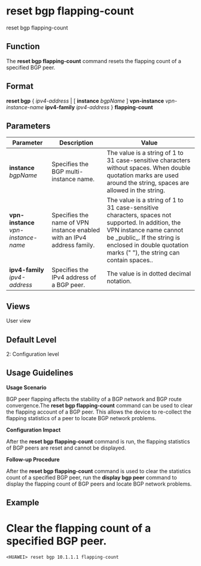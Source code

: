 reset bgp flapping-count
========================

reset bgp flapping-count

Function
--------



The **reset bgp flapping-count** command resets the flapping count of a specified BGP peer.




Format
------

**reset bgp** { *ipv4-address* | [ **instance** *bgpName* ] **vpn-instance** *vpn-instance-name* **ipv4-family** *ipv4-address* } **flapping-count**


Parameters
----------

| Parameter | Description | Value |
| --- | --- | --- |
| **instance** *bgpName* | Specifies the BGP multi-instance name. | The value is a string of 1 to 31 case-sensitive characters without spaces. When double quotation marks are used around the string, spaces are allowed in the string. |
| **vpn-instance** *vpn-instance-name* | Specifies the name of VPN instance enabled with an IPv4 address family. | The value is a string of 1 to 31 case-sensitive characters, spaces not supported. In addition, the VPN instance name cannot be \_public\_. If the string is enclosed in double quotation marks (" "), the string can contain spaces.. |
| **ipv4-family** *ipv4-address* | Specifies the IPv4 address of a BGP peer. | The value is in dotted decimal notation. |



Views
-----

User view


Default Level
-------------

2: Configuration level


Usage Guidelines
----------------

**Usage Scenario**

BGP peer flapping affects the stability of a BGP network and BGP route convergence.The **reset bgp flapping-count** command can be used to clear the flapping account of a BGP peer. This allows the device to re-collect the flapping statistics of a peer to locate BGP network problems.

**Configuration Impact**

After the **reset bgp flapping-count** command is run, the flapping statistics of BGP peers are reset and cannot be displayed.

**Follow-up Procedure**

After the **reset bgp flapping-count** command is used to clear the statistics count of a specified BGP peer, run the **display bgp peer** command to display the flapping count of BGP peers and locate BGP network problems.


Example
-------

# Clear the flapping count of a specified BGP peer.
```
<HUAWEI> reset bgp 10.1.1.1 flapping-count

```